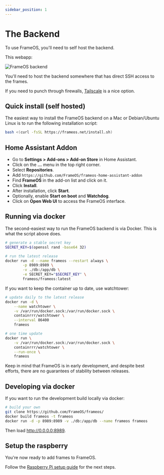 ```yaml
---
sidebar_position: 1
---
```


# The Backend

To use FrameOS, you'll need to self host the backend. 

This webapp:

![FrameOS backend](./_img2/frameos-backend.gif)

You'll need to host the backend somewhere that has direct SSH access to the frames.

If you need to punch through firewalls, [Tailscale](https://tailscale.com/) is a nice option.

## Quick install (self hosted)

The easiest way to install the FrameOS backend on a Mac or Debian/Ubuntu Linux is to run the following installation script:

```bash
bash <(curl -fsSL https://frameos.net/install.sh)
```

## Home Assistant Addon

- Go to **Settings > Add-ons > Add-on Store** in Home Assistant.
- Click on the **...** menu in the top right corner.
- Select **Repositories**.
- Add `https://github.com/FrameOS/frameos-home-assistant-addon`
- Find **FrameOS** in the add-on list and click on it.
- Click **Install**.
- After installation, click **Start**.
- Optionally, enable **Start on boot** and **Watchdog**.
- Click on **Open Web UI** to access the FrameOS interface.

## Running via docker

The second-easiest way to run the FrameOS backend is via Docker. This is what the script above does.

```bash
# generate a stable secret key
SECRET_KEY=$(openssl rand -base64 32)

# run the latest release
docker run -d --name frameos --restart always \
        -p 8989:8989 \
        -v ./db:/app/db \
        -e SECRET_KEY="$SECRET_KEY" \
        frameos/frameos:latest
```

If you want to keep the container up to date, use watchtower:

```bash
# update daily to the latest release
docker run -d \
    --name watchtower \
    -v /var/run/docker.sock:/var/run/docker.sock \
    containrrr/watchtower \
    --interval 86400
    frameos

# one time update
docker run \
    -v /var/run/docker.sock:/var/run/docker.sock \
    containrrr/watchtower \
    --run-once \
    frameos
```

Keep in mind that FrameOS is in early development, and despite best efforts, there are no guarantees of stability between releases. 

## Developing via docker

If you want to run the development build locally via docker:

```bash
# build your own
git clone https://github.com/FrameOS/frameos/
docker build frameos -t frameos
docker run -d -p 8989:8989 -v ./db:/app/db --name frameos frameos
```

Then load http://0.0.0.0:8989.

## Setup the raspberry

You're now ready to add frames to FrameOS.

Follow the [Raspberry Pi setup guide](/guide/raspberry) for the next steps.